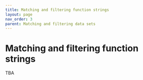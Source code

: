 ```yaml
---
title: Matching and filtering function strings
layout: page
nav_order: 3
parent: Matching and filtering data sets
---
```



# Matching and filtering function strings


TBA
